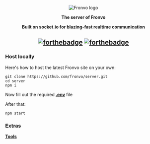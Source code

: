 <p align='center'><img src='https://raw.githubusercontent.com/Fronvo/server/master/.github/email/fronvo-logo-large.png' alt='Fronvo logo'></p>

<p align='center'><b>The server of Fronvo</b></p>
<p align='center'><b>Built on socket.io for blazing-fast realtime communication</b></p>

<h2 align='center'>

[![forthebadge](https://forthebadge.com/images/badges/made-with-typescript.svg)](https://forthebadge.com)
[![forthebadge](https://forthebadge.com/images/badges/built-with-love.svg)](https://forthebadge.com)

</h2>

### Host locally

Here's how to host the latest Fronvo site on your own:

```
git clone https://github.com/fronvo/server.git
cd server
npm i
```

Now fill out the required **[.env](https://github.com/Fronvo/server/blob/master/.env.example)** file

After that:

```
npm start
```

### Extras

**[Tools](https://github.com/Fronvo/server/blob/master/.github/markdown/TOOLS.md)**
